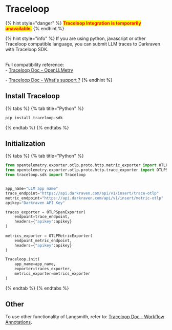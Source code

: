 # Traceloop

{% hint style="danger" %}
<mark style="color:red;">**Traceloop Integration is temporarily unavailable.**</mark>
{% endhint %}

{% hint style="info" %}
If you are using python, javascript or other Traceloop compatible language, you can submit LLM traces  to Darkraven with Traceloop SDK.

\
Full compatibility reference: \
\- [Traceloop Doc - OpenLLMetry](https://www.traceloop.com/docs/openllmetry/introduction)

\- [Traceloop Doc - What's support ?](https://www.traceloop.com/docs/openllmetry/tracing/supported)
{% endhint %}

## Install Traceloop

{% tabs %}
{% tab title="Python" %}
```bash
pip install traceloop-sdk
```
{% endtab %}
{% endtabs %}

## Initialization

{% tabs %}
{% tab title="Python" %}
```python
from opentelemetry.exporter.otlp.proto.http.metric_exporter import OTLPMetricExporter
from opentelemetry.exporter.otlp.proto.http.trace_exporter import OTLPSpanExporter
from traceloop.sdk import Traceloop


app_name="LLM app name"
trace_endpoint="https://api.darkraven.com/api/v1/insert/trace-otlp"
metric_endpoint="https://api.darkraven.com/api/v1/insert/metric-otlp"
apikey="Darkraven API Key"

traces_exporter = OTLPSpanExporter(
    endpoint=trace_endpoint,
    headers={"apikey":apikey}
)
    
metrics_exporter = OTLPMetricExporter(
    endpoint_metric_endpoint,
    headers={"apikey":apikey}
)

Traceloop.init(
    app_name=app_name,
    exporter=traces_exporter,
    metrics_exporter=metrics_exporter
)
```
{% endtab %}
{% endtabs %}

## Other

To use other functionality of Langsmith, refer to: [Traceloop Doc - Workflow Annotations](https://www.traceloop.com/docs/openllmetry/tracing/annotations).
